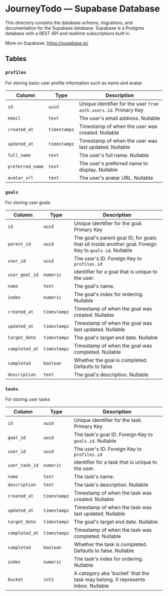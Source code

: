 # JourneyTodo — Supabase Database

This directory contains the database schema, migrations, and documentation for the Supabase database. Supabase is a Postgres database with a REST API and realtime subscriptions built in.

More on Supabase: https://supabase.io/

## Tables

### `profiles`

For storing basic user profile information such as name and avatar

| Column           | Type         | Description                                                      |
| ---------------- | ------------ | ---------------------------------------------------------------- |
| `id`             | `uuid`       | Unique identifier for the user `from auth.users.id`. Primary Key |
| `email`          | `text`       | The user's email address. Nullable                               |
| `created_at`     | `timestampz` | Timestamp of when the user was created. Nullable                 |
| `updated_at`     | `timestampz` | Timestamp of when the user was last updated. Nullable            |
| `full_name`      | `text`       | The user's full name. Nullable                                   |
| `preferred_name` | `text`       | The user's preferred name to display. Nullable                   |
| `avatar_url`     | `text`       | The user's avatar URL. Nullable                                  |

### `goals`

For storing user goals

| Column         | Type         | Description                                                                                            |
| -------------- | ------------ | ------------------------------------------------------------------------------------------------------ |
| `id`           | `uuid`       | Unique identifier for the goal. Primary Key                                                            |
| `parent_id`    | `uuid`       | The goal's parent goal ID, for goals that sit inside another goal. Foreign Key to `goals.id`. Nullable |
| `user_id`      | `uuid`       | The user's ID. Foreign Key to `profiles.id`                                                            |
| `user_goal_id` | `numeric`    | identifier for a goal that is unique to the user.                                                      |
| `name`         | `text`       | The goal's name.                                                                                       |
| `index`        | `numeric`    | The goal's index for ordering. Nullable                                                                |
| `created_at`   | `timestampz` | Timestamp of when the goal was created. Nullable                                                       |
| `updated_at`   | `timestampz` | Timestamp of when the goal was last updated. Nullable                                                  |
| `target_date`  | `timestampz` | The goal's target end date. Nullable                                                                   |
| `completed_at` | `timestampz` | Timestamp of when the goal was completed. Nullable                                                     |
| `completed`    | `boolean`    | Whether the goal is completed. Defaults to false                                                       |
| `description`  | `text`       | The goal's description. Nullable                                                                       |

### `tasks`

For storing user tasks

| Column         | Type         | Description                                                                    |
| -------------- | ------------ | ------------------------------------------------------------------------------ |
| `id`           | `uuid`       | Unique identifier for the task. Primary Key                                    |
| `goal_id`      | `uuid`       | The task's goal ID. Foreign Key to `goals.id`. Nullable                        |
| `user_id`      | `uuid`       | The user's ID. Foreign Key to `profiles.id`                                    |
| `user_task_id` | `numeric`    | identifier for a task that is unique to the user.                              |
| `name`         | `text`       | The task's name.                                                               |
| `description`  | `text`       | The task's description. Nullable                                               |
| `created_at`   | `timestampz` | Timestamp of when the task was created. Nullable                               |
| `updated_at`   | `timestampz` | Timestamp of when the task was last updated. Nullable                          |
| `target_date`  | `timestampz` | The goal's target end date. Nullable                                           |
| `completed_at` | `timestampz` | Timestamp of when the task was completed. Nullable                             |
| `completed`    | `boolean`    | Whether the task is completed. Defaults to false. Nullable                     |
| `index`        | `numeric`    | The task's index for ordering. Nullable                                        |
| `bucket`       | `int2`       | A category aka 'bucket' that the task may belong. 0 represents Inbox. Nullable |
